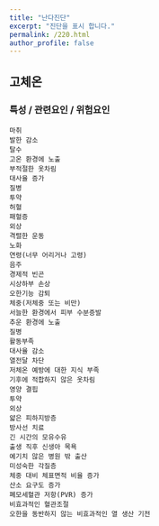```yaml
---
title: "난다진단"
excerpt: "진단을 표시 합니다."
permalink: /220.html
author_profile: false
---
```

## 고체온



### 특성 / 관련요인 / 위험요인

>   

    마취
    발한 감소
    탈수
    고온 환경에 노출
    부적절한 옷차림
    대사율 증가
    질병
    투약
    허혈
    패혈증
    외상
    격렬한 운동
    노화
    연령(너무 어리거나 고령)
    음주
    경제적 빈곤
    시상하부 손상
    오한기능 감퇴
    체중(저체중 또는 비만)
    서늘한 환경에서 피부 수분증발
    추운 환경에 노출
    질병
    활동부족
    대사율 감소
    열전달 차단
    저체온 예방에 대한 지식 부족
    기후에 적합하지 않은 옷차림
    영양 결핍
    투약
    외상
    얇은 피하지방층
    방사선 치료
    긴 시간의 모유수유
    출생 직후 신생아 목욕
    예기치 않은 병원 밖 출산
    미성숙한 각질층
    체중 대비 체표면적 비율 증가
    산소 요구도 증가
    폐모세혈관 저항(PVR) 증가
    비효과적인 혈관조절
    오한을 동반하지 않는 비효과적인 열 생산 기전
